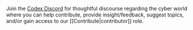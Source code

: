 Join the [Codex Discord](https://discord.gg/fUAnjxCEGF) for thoughtful discourse regarding the cyber world where you can help contribute, provide insight/feedback, suggest topics, and/or gain access to our [[Contribute|contributor]] role.